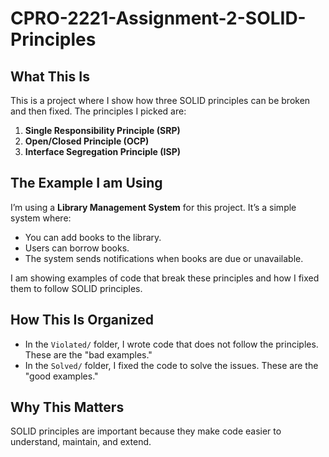 # CPRO-2221-Assignment-2-SOLID-Principles

## What This Is
This is a project where I show how three SOLID principles can be broken and then fixed. The principles I picked are:
1. **Single Responsibility Principle (SRP)**
2. **Open/Closed Principle (OCP)**
3. **Interface Segregation Principle (ISP)**

## The Example I am Using
I’m using a **Library Management System** for this project. It’s a simple system where:
- You can add books to the library.
- Users can borrow books.
- The system sends notifications when books are due or unavailable.

I am showing examples of code that break these principles and how I fixed them to follow SOLID principles.

## How This Is Organized
- In the `Violated/` folder, I wrote code that does not follow the principles. These are the "bad examples."
- In the `Solved/` folder, I fixed the code to solve the issues. These are the "good examples."

## Why This Matters
SOLID principles are important because they make code easier to understand, maintain, and extend.
